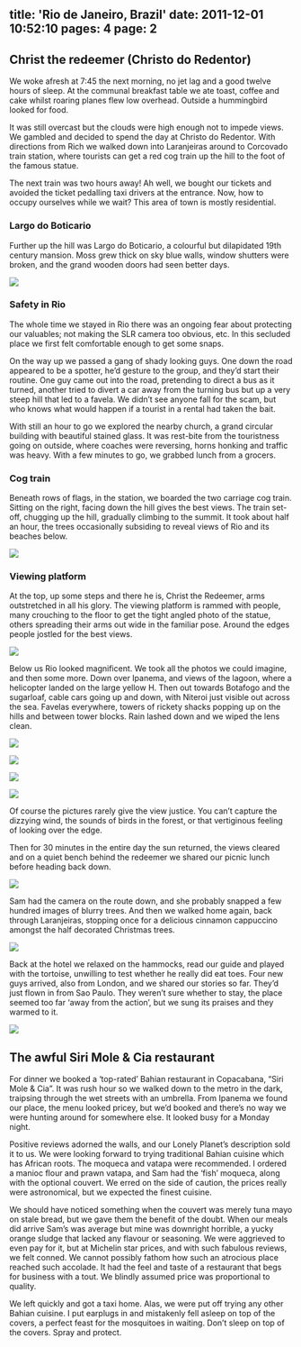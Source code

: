 title: 'Rio de Janeiro, Brazil'
date: 2011-12-01 10:52:10
pages: 4
page: 2
---

## Christ the redeemer (Christo do Redentor)

We woke afresh at 7:45 the next morning, no jet lag and a good twelve hours of sleep. At the communal breakfast table we ate toast, coffee and cake whilst roaring planes flew low overhead. Outside a hummingbird looked for food.

It was still overcast but the clouds were high enough not to impede views. We gambled and decided to spend the day at Christo do Redentor. With directions from Rich we walked  down into Laranjeiras around to Corcovado train station, where tourists can get a red cog train up the hill to the foot of the famous statue.

The next train was two hours away! Ah well, we bought our tickets and avoided the ticket pedalling taxi drivers at the entrance. Now, how to occupy ourselves while we wait? This area of town is mostly residential.

### Largo do Boticario

Further up the hill was Largo do Boticario, a colourful but dilapidated 19th century mansion. Moss grew thick on sky blue walls, window shutters were broken, and the grand wooden doors had seen better days.

[![](http://host.trivialbeing.org/up/small/brazil-006.jpg)](http://host.trivialbeing.org/up/brazil-006.jpg)

### Safety in Rio

The whole time we stayed in Rio there was an ongoing fear about protecting our valuables; not making the SLR camera too obvious, etc. In this secluded place we first felt comfortable enough to get some snaps.

On the way up we passed a gang of shady looking guys. One down the road appeared to be a spotter, he’d gesture to the group, and they’d start their routine. One guy came out into the road, pretending to direct a bus as it turned, another tried to divert a car away from the turning bus but up a very steep hill that led to a favela. We didn’t see anyone fall for the scam, but who knows what would happen if a tourist in a rental had taken the bait.

With still an hour to go we explored the nearby church, a grand circular building with beautiful stained glass. It was rest-bite from the touristness going on outside, where coaches were reversing, horns honking and traffic was heavy. With a few minutes to go, we grabbed lunch from a grocers.

### Cog train

Beneath rows of flags, in the station, we boarded the two carriage cog train. Sitting on the right, facing down the hill gives the best views. The train set-off, chugging up the hill, gradually climbing to the summit. It took about half an hour, the trees occasionally subsiding to reveal views of Rio and its beaches below.

[![](http://host.trivialbeing.org/up/small/brazil-027.jpg)](http://host.trivialbeing.org/up/brazil-027.jpg)

### Viewing platform

At the top, up some steps and there he is, Christ the Redeemer, arms outstretched in all his glory. The viewing platform is rammed with people, many crouching to the floor to get the tight angled photo of the statue, others spreading their arms out wide in the familiar pose. Around the edges people jostled for the best views.

[![](http://host.trivialbeing.org/up/small/brasil-006.jpg)](http://host.trivialbeing.org/up/brasil-006.jpg)

Below us Rio looked magnificent. We took all the photos we could imagine, and then some more. Down over Ipanema, and views of the lagoon, where a helicopter landed on the large yellow H. Then out towards Botafogo and the sugarloaf, cable cars going up and down, with Niteroi just visible out across the sea. Favelas everywhere, towers of rickety shacks popping up on the hills and between tower blocks. Rain lashed down and we wiped the lens clean.

[![](http://host.trivialbeing.org/up/small/brasil-003.jpg)](http://host.trivialbeing.org/up/brasil-003.jpg)

[![](http://host.trivialbeing.org/up/small/brazil-018.jpg)](http://host.trivialbeing.org/up/brazil-018.jpg)

[![](http://host.trivialbeing.org/up/small/brazil-019.jpg)](http://host.trivialbeing.org/up/brazil-019.jpg)

[![](http://host.trivialbeing.org/up/small/brazil-023.jpg)](http://host.trivialbeing.org/up/brazil-023.jpg)

Of course the pictures rarely give the view justice. You can’t capture the dizzying wind, the sounds of birds in the forest, or that vertiginous feeling of looking over the edge.

Then for 30 minutes in the entire day the sun returned, the views cleared and on a quiet bench behind the redeemer we shared our picnic lunch before heading back down.

[![](http://host.trivialbeing.org/up/small/brazil-026.jpg)](http://host.trivialbeing.org/up/brazil-026.jpg)

Sam had the camera on the route down, and she probably snapped a few hundred images of blurry trees. And then we walked home again, back through Laranjeiras, stopping once for a delicious cinnamon cappuccino amongst the half decorated Christmas trees.

[![](http://host.trivialbeing.org/up/small/brazil-030.jpg)](http://host.trivialbeing.org/up/brazil-030.jpg)

Back at the hotel we relaxed on the hammocks, read our guide and played with the tortoise, unwilling to test whether he really did eat toes. Four new guys arrived, also from London, and we shared our stories so far. They’d just flown in from Sao Paulo. They weren’t sure whether to stay, the place seemed too far ‘away from the action’, but we sung its praises and they warmed to it.

[![](http://host.trivialbeing.org/up/small/brazil-031.jpg)](http://host.trivialbeing.org/up/brazil-031.jpg)

## The awful Siri Mole & Cia restaurant

For dinner we booked a ‘top-rated’ Bahian restaurant in Copacabana, “Siri Mole & Cia”. It was rush hour so we walked down to the metro in the dark, traipsing through the wet streets with an umbrella. From Ipanema we found our place, the menu looked pricey, but we’d booked and there’s no way we were hunting around for somewhere else. It looked busy for a Monday night.

Positive reviews adorned the walls, and our Lonely Planet’s description sold it to us. We were looking forward to trying traditional Bahian cuisine which has African roots. The moqueca and vatapa were recommended. I ordered a manioc flour and prawn vatapa, and  Sam had the ‘fish’ moqueca, along with the optional couvert. We erred on the side of caution, the prices really were astronomical, but we expected the finest cuisine.

We should have noticed something when the couvert was merely tuna mayo on stale bread, but we gave them the benefit of the doubt. When our meals did arrive Sam’s was average but mine was downright horrible, a yucky orange sludge that lacked any flavour or seasoning. We were aggrieved to even pay for it, but at Michelin star prices, and with such fabulous reviews, we felt conned. We cannot possibly fathom how such an atrocious place reached such accolade. It had the feel and taste of a restaurant that begs for business with a tout. We blindly assumed price was proportional to quality.

We left quickly and got a taxi home. Alas, we were put off trying any other Bahian cuisine. I put earplugs in and mistakenly fell asleep on top of the covers, a perfect feast for the mosquitoes in waiting. Don’t sleep on top of the covers. Spray and protect.
